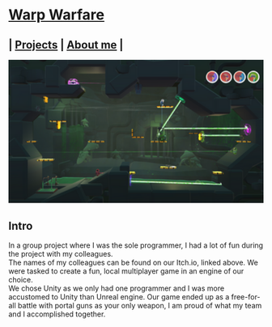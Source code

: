 <link href="../Content/StyleSheet.css" rel="stylesheet"/> 

# [Warp Warfare](https://luckyelias.itch.io/group29-warp-warfare)

## | [Projects](https://daandemaecker.github.io)  |    [About me](https://daandemaecker.github.io/AboutMe.html)  |

<img src="../Content/WarpWarfare.png" alt="drawing" width="800"/>

## Intro
In a group project where I was the sole programmer, I had a lot of fun during the project with my colleagues.  
The names of my colleagues can be found on our Itch.io, linked above.
We were tasked to create a fun, local multiplayer game in an engine of our choice.  
We chose Unity as we only had one programmer and I was more accustomed to Unity than Unreal engine.
Our game ended up as a free-for-all battle with portal guns as your only weapon, I am proud
of what my team and I accomplished together.  
